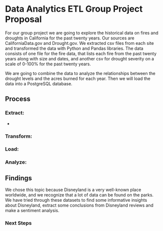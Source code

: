 <h1>Data Analytics ETL Group Project Proposal</h1>

For our group project we are going to explore the historical data on fires and droughts in California for the past twenty years. Our sources are CaliforniaData.gov and Drought.gov. We extracted csv files from each site and transformed the data with Python and Pandas libraries. The data consists of one file for the fire data, that lists each fire from the past twenty years along with size and dates, and another csv for drought severity on a scale of 0-100% for the past twenty years. 

We are going to combine the data to analyze the relationships between the drought levels and the acres burned for each year. Then we will load the data into a PostgreSQL database.

## Process

### Extract:
* 



### Transform:



### Load:


### Analyze:



## Findings
We chose this topic because Disneyland is a very well-known place worldwide, and we recognize that a lot of data can be found on the parks. We have tried through these datasets to find some informative insights about Disneyland, extract some conclusions from Disneyland reviews and make a sentiment analysis.



### Next Steps

